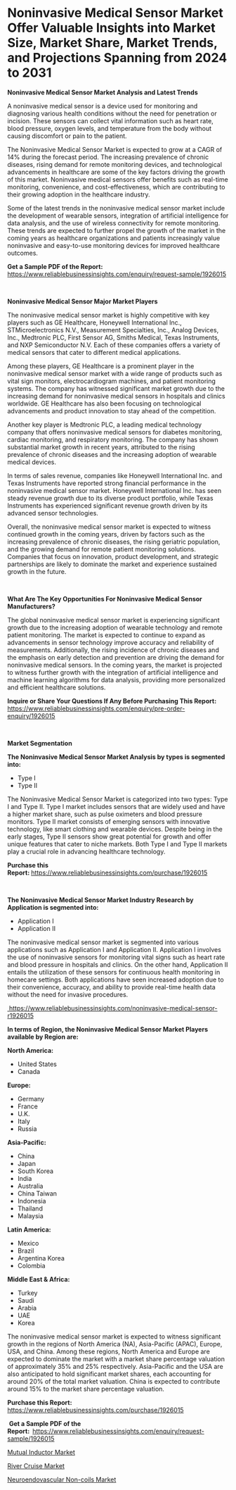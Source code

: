 <p><h1>Noninvasive Medical Sensor Market Offer Valuable Insights into Market Size, Market Share, Market Trends, and Projections Spanning from 2024 to 2031</h1></p><p><strong>Noninvasive Medical Sensor Market Analysis and Latest Trends</strong></p>
<p><p>A noninvasive medical sensor is a device used for monitoring and diagnosing various health conditions without the need for penetration or incision. These sensors can collect vital information such as heart rate, blood pressure, oxygen levels, and temperature from the body without causing discomfort or pain to the patient.</p><p>The Noninvasive Medical Sensor Market is expected to grow at a CAGR of 14% during the forecast period. The increasing prevalence of chronic diseases, rising demand for remote monitoring devices, and technological advancements in healthcare are some of the key factors driving the growth of this market. Noninvasive medical sensors offer benefits such as real-time monitoring, convenience, and cost-effectiveness, which are contributing to their growing adoption in the healthcare industry.</p><p>Some of the latest trends in the noninvasive medical sensor market include the development of wearable sensors, integration of artificial intelligence for data analysis, and the use of wireless connectivity for remote monitoring. These trends are expected to further propel the growth of the market in the coming years as healthcare organizations and patients increasingly value noninvasive and easy-to-use monitoring devices for improved healthcare outcomes.</p></p>
<p><strong>Get a Sample PDF of the Report:&nbsp;</strong> <a href="https://www.reliablebusinessinsights.com/enquiry/request-sample/1926015">https://www.reliablebusinessinsights.com/enquiry/request-sample/1926015</a></p>
<p>&nbsp;</p>
<p><strong>Noninvasive Medical Sensor Major Market Players</strong></p>
<p><p>The noninvasive medical sensor market is highly competitive with key players such as GE Healthcare, Honeywell International Inc., STMicroelectronics N.V., Measurement Specialties, Inc., Analog Devices, Inc., Medtronic PLC, First Sensor AG, Smiths Medical, Texas Instruments, and NXP Semiconductor N.V. Each of these companies offers a variety of medical sensors that cater to different medical applications.</p><p>Among these players, GE Healthcare is a prominent player in the noninvasive medical sensor market with a wide range of products such as vital sign monitors, electrocardiogram machines, and patient monitoring systems. The company has witnessed significant market growth due to the increasing demand for noninvasive medical sensors in hospitals and clinics worldwide. GE Healthcare has also been focusing on technological advancements and product innovation to stay ahead of the competition.</p><p>Another key player is Medtronic PLC, a leading medical technology company that offers noninvasive medical sensors for diabetes monitoring, cardiac monitoring, and respiratory monitoring. The company has shown substantial market growth in recent years, attributed to the rising prevalence of chronic diseases and the increasing adoption of wearable medical devices.</p><p>In terms of sales revenue, companies like Honeywell International Inc. and Texas Instruments have reported strong financial performance in the noninvasive medical sensor market. Honeywell International Inc. has seen steady revenue growth due to its diverse product portfolio, while Texas Instruments has experienced significant revenue growth driven by its advanced sensor technologies.</p><p>Overall, the noninvasive medical sensor market is expected to witness continued growth in the coming years, driven by factors such as the increasing prevalence of chronic diseases, the rising geriatric population, and the growing demand for remote patient monitoring solutions. Companies that focus on innovation, product development, and strategic partnerships are likely to dominate the market and experience sustained growth in the future.</p></p>
<p>&nbsp;</p>
<p><strong>What Are The Key Opportunities For Noninvasive Medical Sensor Manufacturers?</strong></p>
<p><p>The global noninvasive medical sensor market is experiencing significant growth due to the increasing adoption of wearable technology and remote patient monitoring. The market is expected to continue to expand as advancements in sensor technology improve accuracy and reliability of measurements. Additionally, the rising incidence of chronic diseases and the emphasis on early detection and prevention are driving the demand for noninvasive medical sensors. In the coming years, the market is projected to witness further growth with the integration of artificial intelligence and machine learning algorithms for data analysis, providing more personalized and efficient healthcare solutions.</p></p>
<p><strong>Inquire or Share Your Questions If Any Before Purchasing This Report:</strong> <a href="https://www.reliablebusinessinsights.com/enquiry/pre-order-enquiry/1926015">https://www.reliablebusinessinsights.com/enquiry/pre-order-enquiry/1926015</a></p>
<p>&nbsp;</p>
<p><strong>Market Segmentation</strong></p>
<p><strong>The Noninvasive Medical Sensor Market Analysis by types is segmented into:</strong></p>
<p><ul><li>Type I</li><li>Type II</li></ul></p>
<p><p>The Noninvasive Medical Sensor Market is categorized into two types: Type I and Type II. Type I market includes sensors that are widely used and have a higher market share, such as pulse oximeters and blood pressure monitors. Type II market consists of emerging sensors with innovative technology, like smart clothing and wearable devices. Despite being in the early stages, Type II sensors show great potential for growth and offer unique features that cater to niche markets. Both Type I and Type II markets play a crucial role in advancing healthcare technology.</p></p>
<p><strong>Purchase this Report:&nbsp;</strong><a href="https://www.reliablebusinessinsights.com/purchase/1926015">https://www.reliablebusinessinsights.com/purchase/1926015</a></p>
<p>&nbsp;</p>
<p><strong>The Noninvasive Medical Sensor Market Industry Research by Application is segmented into:</strong></p>
<p><ul><li>Application I</li><li>Application II</li></ul></p>
<p><p>The noninvasive medical sensor market is segmented into various applications such as Application I and Application II. Application I involves the use of noninvasive sensors for monitoring vital signs such as heart rate and blood pressure in hospitals and clinics. On the other hand, Application II entails the utilization of these sensors for continuous health monitoring in homecare settings. Both applications have seen increased adoption due to their convenience, accuracy, and ability to provide real-time health data without the need for invasive procedures.</p></p>
<p><a href="https://www.reliablebusinessinsights.com/noninvasive-medical-sensor-r1926015">&nbsp;https://www.reliablebusinessinsights.com/noninvasive-medical-sensor-r1926015</a></p>
<p><strong>In terms of Region, the Noninvasive Medical Sensor Market Players available by Region are:</strong></p>
<p>
    <p> <strong> North America: </strong>
        <ul>
            <li>United States</li>
            <li>Canada</li>
        </ul>
        </p> 
    <p> <strong> Europe: </strong>
        <ul>
            <li>Germany</li>
            <li>France</li>
            <li>U.K.</li>
            <li>Italy</li>
            <li>Russia</li>
        </ul>
        </p> 
    <p> <strong> Asia-Pacific: </strong>
        <ul>
            <li>China</li>
            <li>Japan</li>
            <li>South Korea</li>
            <li>India</li>
            <li>Australia</li>
            <li>China Taiwan</li>
            <li>Indonesia</li>
            <li>Thailand</li>
            <li>Malaysia</li>
        </ul>
        </p> 
    <p> <strong> Latin America: </strong>
        <ul>
            <li>Mexico</li>
            <li>Brazil</li>
            <li>Argentina Korea</li>
            <li>Colombia</li>
        </ul>
        </p> 
    <p> <strong> Middle East & Africa: </strong>
        <ul>
            <li>Turkey</li>
            <li>Saudi</li>
            <li>Arabia</li>
            <li>UAE</li>
            <li>Korea</li>
        </ul>
    </p>
    </p>
<p><p>The noninvasive medical sensor market is expected to witness significant growth in the regions of North America (NA), Asia-Pacific (APAC), Europe, USA, and China. Among these regions, North America and Europe are expected to dominate the market with a market share percentage valuation of approximately 35% and 25% respectively. Asia-Pacific and the USA are also anticipated to hold significant market shares, each accounting for around 20% of the total market valuation. China is expected to contribute around 15% to the market share percentage valuation.</p></p>
<p><strong>Purchase this Report: </strong><a href="https://www.reliablebusinessinsights.com/purchase/1926015">https://www.reliablebusinessinsights.com/purchase/1926015</a></p>
<p>&nbsp;<strong>Get a Sample PDF of the Report:&nbsp;&nbsp;</strong><a href="https://www.reliablebusinessinsights.com/enquiry/request-sample/1926015">https://www.reliablebusinessinsights.com/enquiry/request-sample/1926015</a></p>
<p><strong></strong></p>
<p><p><a href="https://github.com/mooaaztarek/Market-Research-Report-List-1/blob/main/mutual-inductor-market.md">Mutual Inductor Market</a></p><p><a href="https://view.publitas.com/reportprime-1/global-river-cruise-market-size-is-expected-to-reach-at-a-cagr-of-10-6-and-this-report-covers-market-growth-trend-opportunity-and-forecast-2024-2031/">River Cruise Market</a></p><p><a href="https://github.com/liliskanaya73/Market-Research-Report-List-1/blob/main/neuroendovascular-non-coils-market.md">Neuroendovascular Non-coils Market</a></p></p>